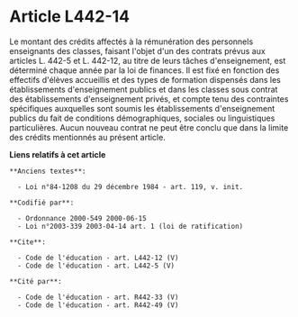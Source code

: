 # Article L442-14

Le montant des crédits affectés à la rémunération des personnels enseignants des classes, faisant l'objet d'un des contrats
prévus aux articles L. 442-5 et L. 442-12, au titre de leurs tâches d'enseignement, est déterminé chaque année par la loi de
finances. Il est fixé en fonction des effectifs d'élèves accueillis et des types de formation dispensés dans les
établissements d'enseignement publics et dans les classes sous contrat des établissements d'enseignement privés, et compte
tenu des contraintes spécifiques auxquelles sont soumis les établissements d'enseignement publics du fait de conditions
démographiques, sociales ou linguistiques particulières. Aucun nouveau contrat ne peut être conclu que dans la limite des
crédits mentionnés au présent article.

**Liens relatifs à cet article**

	**Anciens textes**:

	  - Loi n°84-1208 du 29 décembre 1984 - art. 119, v. init.

	**Codifié par**:

	  - Ordonnance 2000-549 2000-06-15
	  - Loi n°2003-339 2003-04-14 art. 1 (loi de ratification)

	**Cite**:

	  - Code de l'éducation - art. L442-12 (V)
	  - Code de l'éducation - art. L442-5 (V)

	**Cité par**:

	  - Code de l'éducation - art. R442-33 (V)
	  - Code de l'éducation - art. R442-49 (V)
